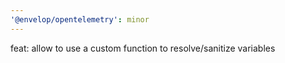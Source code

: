 ```yaml
---
'@envelop/opentelemetry': minor
---
```


feat: allow to use a custom function to resolve/sanitize variables
